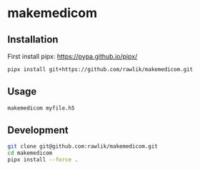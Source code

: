 # makemedicom

## Installation
First install pipx: https://pypa.github.io/pipx/

```bash
pipx install git+https://github.com/rawlik/makemedicom.git
```

## Usage
```bash
makemedicom myfile.h5
```

## Development
```bash
git clone git@github.com:rawlik/makemedicom.git
cd makemedicom
pipx install --force .
```
